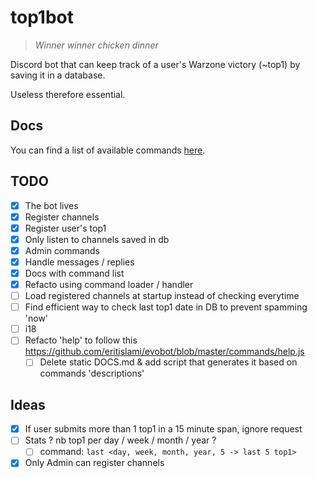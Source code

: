 # top1bot

>_Winner winner chicken dinner_

Discord bot that can keep track of a user's Warzone victory (~top1) by saving it in a database.

Useless therefore essential.

## Docs
You can find a list of available commands [here](./DOCS.md).

## TODO
* [x] The bot lives
* [x] Register channels
* [x] Register user's top1
* [x] Only listen to channels saved in db
* [x] Admin commands
* [x] Handle messages / replies
* [x] Docs with command list
* [x] Refacto using command loader / handler
* [ ] Load registered channels at startup instead of checking everytime
* [ ] Find efficient way to check last top1 date in DB to prevent spamming 'now'
* [ ] i18
* [ ] Refacto 'help' to follow this https://github.com/eritislami/evobot/blob/master/commands/help.js
  * [ ] Delete static DOCS.md & add script that generates it based on commands 'descriptions'

## Ideas

* [x] If user submits more than 1 top1 in a 15 minute span, ignore request
* [ ] Stats ? nb top1 per day / week / month / year ?
  * [ ] command: `last <day, week, month, year, 5 -> last 5 top1>`
* [x] Only Admin can register channels